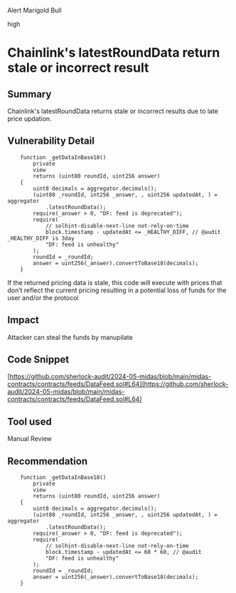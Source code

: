 Alert Marigold Bull

high

# Chainlink's latestRoundData return stale or incorrect result

## Summary

Chainlink's latestRoundData returns stale or incorrect results due to late price updation.

## Vulnerability Detail

```solidity
    function _getDataInBase18()
        private
        view
        returns (uint80 roundId, uint256 answer)
    {
        uint8 decimals = aggregator.decimals();
        (uint80 _roundId, int256 _answer, , uint256 updatedAt, ) = aggregator
            .latestRoundData();
        require(_answer > 0, "DF: feed is deprecated");
        require(
            // solhint-disable-next-line not-rely-on-time
            block.timestamp - updatedAt <= _HEALTHY_DIFF, // @audit _HEALTHY_DIFF is 3day
            "DF: feed is unhealthy"
        );
        roundId = _roundId;
        answer = uint256(_answer).convertToBase18(decimals);
    }
```

 If the returned pricing data is stale, this code will execute with prices that don’t reflect the current pricing resulting in a potential loss of funds for the user and/or the protocol

## Impact
Attacker can steal the funds by manupilate

## Code Snippet
[https://github.com/sherlock-audit/2024-05-midas/blob/main/midas-contracts/contracts/feeds/DataFeed.sol#L64](https://github.com/sherlock-audit/2024-05-midas/blob/main/midas-contracts/contracts/feeds/DataFeed.sol#L64)
## Tool used

Manual Review

## Recommendation

```solidity
    function _getDataInBase18()
        private
        view
        returns (uint80 roundId, uint256 answer)
    {
        uint8 decimals = aggregator.decimals();
        (uint80 _roundId, int256 _answer, , uint256 updatedAt, ) = aggregator
            .latestRoundData();
        require(_answer > 0, "DF: feed is deprecated");
        require(
            // solhint-disable-next-line not-rely-on-time
            block.timestamp - updatedAt <= 60 * 60, // @audit 
            "DF: feed is unhealthy"
        );
        roundId = _roundId;
        answer = uint256(_answer).convertToBase18(decimals);
    }
```